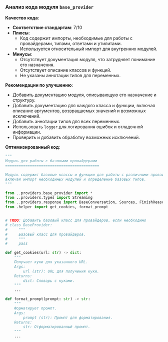 ### **Анализ кода модуля `base_provider`**

**Качество кода**:
- **Соответствие стандартам**: 7/10
- **Плюсы**:
    - Код содержит импорты, необходимые для работы с провайдерами, типами, ответами и утилитами.
    - Используется относительный импорт для внутренних модулей.
- **Минусы**:
    - Отсутствует документация модуля, что затрудняет понимание его назначения.
    - Отсутствует описание классов и функций.
    - Не указаны аннотации типов для переменных.

**Рекомендации по улучшению**:
- Добавить документацию модуля, описывающую его назначение и структуру.
- Добавить документацию для каждого класса и функции, включая описание аргументов, возвращаемых значений и возможных исключений.
- Добавить аннотации типов для всех переменных.
- Использовать `logger` для логирования ошибок и отладочной информации.
- Проверить и добавить обработку возможных исключений.

**Оптимизированный код**:

```python
"""
Модуль для работы с базовыми провайдерами
==========================================

Модуль содержит базовые классы и функции для работы с различными провайдерами,
включая импорт необходимых модулей и определение базовых типов.
"""

from ..providers.base_provider import *
from ..providers.types import Streaming
from ..providers.response import BaseConversation, Sources, FinishReason
from .helper import get_cookies, format_prompt


# TODO: Добавить базовый класс для провайдеров, если необходимо
# class BaseProvider:
#     """
#     Базовый класс для провайдеров.
#     """
#     pass

def get_cookies(url: str) -> dict:
    """
    Получает куки для указанного URL.
    Args:
        url (str): URL для получения куки.
    Returns:
        dict: Словарь с куками.
    """
    ...

def format_prompt(prompt: str) -> str:
    """
    Форматирует промпт.
    Args:
        prompt (str): Промпт для форматирования.
    Returns:
        str: Отформатированный промпт.
    """
    ...